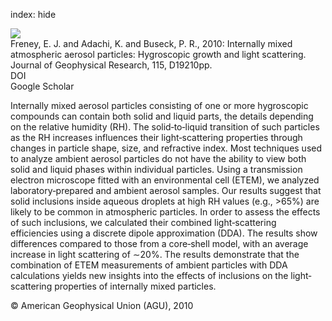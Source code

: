 index: hide

<div class="Citation">
    <div class="Citation-thumb CitationThumb-linked"  data-href="https://doi.org/10.1029/2009jd013558">
      <img src="https://static.claimspace.cloud/climate-study-static/refs/thumbs/7/Freney_et_al_2010-thumb.png" />
    </div>

  <div class="Citation-body">
    <div class="Citation-text">Freney, E. J. and Adachi, K. and Buseck, P. R., 2010: Internally mixed atmospheric aerosol particles: Hygroscopic growth and light scattering. <span class="Article-journal">Journal of Geophysical Research, </span><span class="Article-volume">115, </span>D19210pp.</div>
    <div class="Citation-links">
      <div class="CitationLink" data-href="https://doi.org/10.1029/2009jd013558">
        <div class="CitationLink-icon CitationLink-Doi"></div>
        <div class="CitationLink-text">DOI</div>
      </div>
      <div class="CitationLink" data-href="https://scholar.google.com/scholar?q=10.1029/2009jd013558">
        <div class="CitationLink-icon CitationLink-Scholar"></div>
        <div class="CitationLink-text">Google Scholar</div>
      </div>
    </div>
  </div>
</div>

Internally mixed aerosol particles consisting of one or more hygroscopic compounds can contain both solid and liquid parts, the details depending on the relative humidity (RH). The solid‐to‐liquid transition of such particles as the RH increases influences their light‐scattering properties through changes in particle shape, size, and refractive index. Most techniques used to analyze ambient aerosol particles do not have the ability to view both solid and liquid phases within individual particles. Using a transmission electron microscope fitted with an environmental cell (ETEM), we analyzed laboratory‐prepared and ambient aerosol samples. Our results suggest that solid inclusions inside aqueous droplets at high RH values (e.g., >65%) are likely to be common in atmospheric particles. In order to assess the effects of such inclusions, we calculated their combined light‐scattering efficiencies using a discrete dipole approximation (DDA). The results show differences compared to those from a core‐shell model, with an average increase in light scattering of ∼20%. The results demonstrate that the combination of ETEM measurements of ambient particles with DDA calculations yields new insights into the effects of inclusions on the light‐scattering properties of internally mixed particles.

<div class="Citation-copy">
&copy; American Geophysical Union (AGU), 2010
</div>